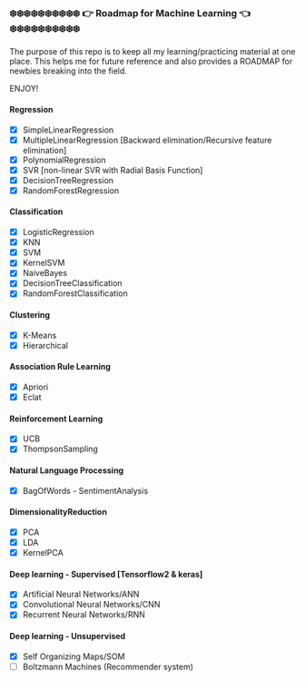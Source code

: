 
### ❄️❄️❄️❄️❄️❄️❄️❄️❄️❄️  👉 Roadmap for Machine Learning 👈 ❄️❄️❄️❄️❄️❄️❄️❄️❄️❄️

The purpose of this repo is to keep all my learning/practicing material at one place. This helps me for future reference and also provides a ROADMAP for newbies breaking into the field.

ENJOY!

#### Regression

- [x] SimpleLinearRegression
- [x] MultipleLinearRegression [Backward elimination/Recursive feature elimination]
- [x] PolynomialRegression
- [x] SVR [non-linear SVR with Radial Basis Function]
- [x] DecisionTreeRegression
- [x] RandomForestRegression

#### Classification

- [x] LogisticRegression
- [x] KNN
- [x] SVM
- [x] KernelSVM
- [x] NaiveBayes
- [x] DecisionTreeClassification
- [x] RandomForestClassification

#### Clustering

- [x] K-Means
- [x] Hierarchical

#### Association Rule Learning

- [x] Apriori
- [x] Eclat

#### Reinforcement Learning

- [x] UCB
- [x] ThompsonSampling

#### Natural Language Processing

- [x] BagOfWords - SentimentAnalysis

#### DimensionalityReduction

- [x] PCA
- [x] LDA
- [x] KernelPCA

#### Deep learning - Supervised [Tensorflow2 & keras] 

- [x] Artificial Neural Networks/ANN
- [x] Convolutional Neural Networks/CNN
- [x] Recurrent Neural Networks/RNN

#### Deep learning - Unsupervised

- [x] Self Organizing Maps/SOM
- [ ] Boltzmann Machines (Recommender system)
